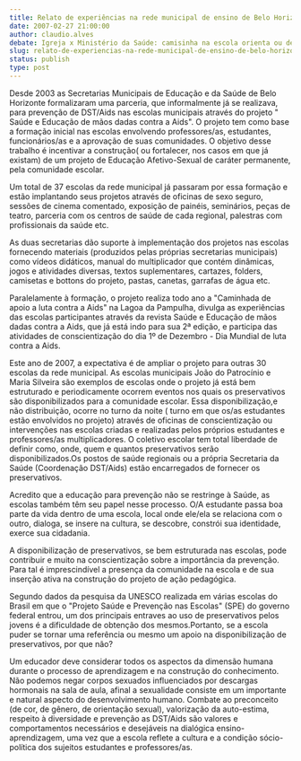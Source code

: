 ```yaml
---
title: Relato de experiências na rede municipal de ensino de Belo Horizonte
date: 2007-02-27 21:00:00
author: claudio.alves
debate: Igreja x Ministério da Saúde: camisinha na escola orienta ou desorienta?
slug: relato-de-experiencias-na-rede-municipal-de-ensino-de-belo-horizonte
status: publish 
type: post
---
```


  

 Desde 2003 as Secretarias Municipais de Educação e da Saúde de Belo Horizonte formalizaram uma parceria, que informalmente já se realizava, para prevenção de DST/Aids nas escolas municipais através do projeto " Saúde e Educação de mãos dadas contra a Aids". O projeto tem como base a formação inicial nas escolas envolvendo professores/as, estudantes, funcionários/as e a aprovação de suas comunidades. O objetivo desse trabalho é incentivar a construção( ou fortalecer, nos casos em que já existam) de um projeto de Educação Afetivo-Sexual de caráter permanente, pela comunidade escolar.  

  

 Um total de 37 escolas da rede municipal já passaram por essa formação e estão implantando seus projetos através de oficinas de sexo seguro, sessões de cinema comentado, exposição de painéis, seminários, peças de teatro, parceria com os centros de saúde de cada regional, palestras com profissionais da saúde etc.   

  

 As duas secretarias dão suporte à implementação dos projetos nas escolas fornecendo materiais (produzidos pelas próprias secretarias municipais) como vídeos didáticos, manual do multiplicador que contém dinâmicas, jogos e atividades diversas, textos suplementares, cartazes, folders, camisetas e bottons do projeto, pastas, canetas, garrafas de água etc.  

  

 Paralelamente à formação, o projeto realiza todo ano a "Caminhada de apoio a luta contra a Aids" na Lagoa da Pampulha, divulga as experiências das escolas participantes através da revista Saúde e Educação de mãos dadas contra a Aids, que já está indo para sua 2ª edição, e participa das atividades de conscientização do dia 1º de Dezembro - Dia Mundial de luta contra a Aids.  

  

 Este ano de 2007, a expectativa é de ampliar o projeto para outras 30 escolas da rede municipal. As escolas municipais João do Patrocínio e Maria Silveira são exemplos de escolas onde o projeto já está bem estruturado e periodicamente ocorrem eventos nos quais os preservativos são disponibilizados para a comunidade escolar. Essa disponibilização,e não distribuição, ocorre no turno da noite ( turno em que os/as estudantes estão envolvidos no projeto) através de oficinas de conscientização ou intervenções nas escolas criadas e realizadas pelos próprios estudantes e professores/as multiplicadores. O coletivo escolar tem total liberdade de definir como, onde, quem e quantos preservativos serão disponibilizados.Os postos de saúde regionais ou a própria Secretaria da Saúde (Coordenação DST/Aids) estão encarregados de fornecer os preservativos.  

  

 Acredito que a educação para prevenção não se restringe à Saúde, as escolas também têm seu papel nesse processo. O/A estudante passa boa parte da vida dentro de uma escola, local onde ele/ela se relaciona com o outro, dialoga, se insere na cultura, se descobre, constrói sua identidade, exerce sua cidadania.   

  

 A disponibilização de preservativos, se bem estruturada nas escolas, pode contribuir e muito na conscientização sobre a importância da prevenção. Para tal é imprescindível a presença da comunidade na escola e de sua inserção ativa na construção do projeto de ação pedagógica.   

  

 Segundo dados da pesquisa da UNESCO realizada em várias escolas do Brasil em que o "Projeto Saúde e Prevenção nas Escolas" (SPE) do governo federal entrou, um dos principais entraves ao uso de preservativos pelos jovens é a dificuldade de obtenção dos mesmos.Portanto, se a escola puder se tornar uma referência ou mesmo um apoio na disponibilização de preservativos, por que não?   

  

 Um educador deve considerar todos os aspectos da dimensão humana durante o processo de aprendizagem e na construção do conhecimento. Não podemos negar corpos sexuados influenciados por descargas hormonais na sala de aula, afinal a sexualidade consiste em um importante e natural aspecto do desenvolvimento humano. Combate ao preconceito (de cor, de gênero, de orientação sexual), valorização da auto-estima, respeito à diversidade e prevenção as DST/Aids são valores e comportamentos necessários e desejáveis na dialógica ensino-aprendizagem, uma vez que a escola reflete a cultura e a condição sócio-política dos sujeitos estudantes e professores/as.
